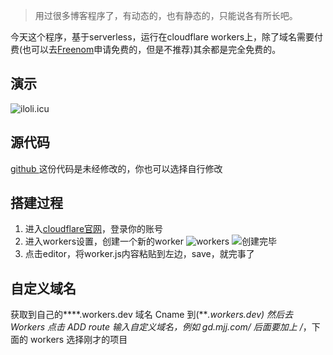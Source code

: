> 用过很多博客程序了，有动态的，也有静态的，只能说各有所长吧。

今天这个程序，基于serverless，运行在cloudflare workers上，除了域名需要付费(也可以去[Freenom](https://freenom.com)申请免费的，但是不推荐)其余都是完全免费的。
## 演示
![iloli.icu](https://one.2890.ltd/?/images/2019/11/23/1/%E6%8D%95%E8%8E%B7.PNG "iloli.icu")

## 源代码
[github ](https://github.com/kasuganosoras/cloudflare-worker-blog "github ")
这份代码是未经修改的，你也可以选择自行修改
## 搭建过程
1. 进入[cloudflare官网](https://cloudflare.com "cloudflare官网")，登录你的账号
2. 进入workers设置，创建一个新的worker
![workers](https://one.2890.ltd/?/images/2019/11/23/VVGAok44c1/%E6%8D%95%E8%8E%B7.PNG "workers")
![创建完毕](https://one.2890.ltd/?/images/2019/11/23/2/%E6%8D%95%E8%8E%B7.PNG "创建完毕")
3.  点击editor，将worker.js内容粘贴到左边，save，就完事了
## 自定义域名
获取到自己的****.workers.dev 
域名 Cname 到(****.workers.dev)
然后去 Workers 点击 ADD route
输入自定义域名，例如 gd.mjj.com/* 后面要加上 /*，下面的 workers 选择刚才的项目
